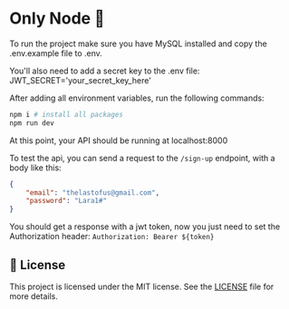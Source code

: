 # Only Node 💯

To run the project make sure you have MySQL installed and copy the .env.example file to .env.

You'll also need to add a secret key to the .env file:
JWT_SECRET='your_secret_key_here'

After adding all environment variables, run the following commands:

```bash
npm i # install all packages
npm run dev
```

At this point, your API should be running at localhost:8000

To test the api, you can send a request to the `/sign-up` endpoint, with a body like this:
```json
{
    "email": "thelastofus@gmail.com",
    "password": "Lara1#"
}
```
You should get a response with a jwt token, now you just need to set the Authorization header:
`Authorization: Bearer ${token}`

## :memo: License
This project is licensed under the MIT license. See the [LICENSE](./LICENSE.md) file for more details.
